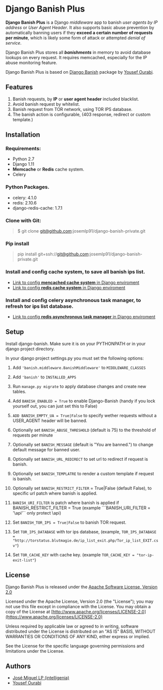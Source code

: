 Django Banish Plus
====
**Django Banish Plus** is a Django *middleware* app to banish *user agents by IP address* or *User Agent Header*.
It also supports basic abuse prevention by automatically banning users if they **exceed a certain number of requests per minute**, which is likely some form of attack or attempted *denial of service*.

Django Banish Plus stores all ***banishments*** in memory to avoid database lookups on every request. 
It requires memcached, especially for the IP abuse monitoring feature.

Django Banish Plus is based on [Django Banish](http://github.com/yourabi/django-banish) package by [Yousef Ourabi][1].

Features
----------

1. Banish requests, by **IP** or **user agent header** included blacklist.
2. Avoid banish request by whitelist.
3. Banish request from TOR network, using TOR IPS database.
4. The banish action is configurable, (403 response, redirect or custom template.)


Installation
------------

### Requirements:

* Python 2.7
* Django 1.11
* **Memcache** or **Redis** cache system.
* Celery

### Python Packages.
- celery: 4.1.0
- redis: 2.10.6
- django-redis-cache: 1.7.1

### Clone with Git:
> $ git clone git@github.com:josemlp91/django-banish-private.git
    
    
### Pip install
> pip install git+ssh://git@github.com:josemlp91/django-banish-private.git

    
### Install and config cache system, to save all banish ips list.

- [Link to config **mencached cache system** in Django enviroment](https://djangosteps.wordpress.com/2013/07/03/setup-memcache-for-django-in-a-development-environment/)
- [Link to config **redis cache system** in Django enviroment](https://realpython.com/blog/python/caching-in-django-with-redis/)

### Install and config celery asynchronous task manager, to refresh tor ips list database.

- [Link to config **redis asynchronous task manager** in Django enviroment](http://docs.celeryproject.org/en/latest/django/first-steps-with-django.html)

Setup
------
Install django-banish. Make sure it is on your PYTHONPATH or in your django project directory.

In your django project settings.py you must set the following options:

1. Add ``'banish.middleware.BanishMiddleware'`` to ``MIDDLEWARE_CLASSES``

2. Add ``'banish'`` to ``INSTALLED_APPS``

3. Run ``manage.py migrate`` to apply database changes and create new tables.

4. Add ``BANISH_ENABLED = True`` to enable Django-Banish (handy if you lock yourself out, you can just set this to False)
    
5. ``ADD BANISH_EMPTY_UA = True|False`` to specify wether requests without a USER_AGENT header will be banned.

6. Optionally set ``BANISH_ABUSE_THRESHOLD`` (default is 75) to the threshold of requests per minute

7. Optionally set ``BANISH_MESSAGE`` (default is "You are banned.") to change default message for banned user.

8. Optionally set ``BANISH_URL_REDIRECT`` to set url to redirect if request is banish.

9.  Optionally set ``BANISH_TEMPLATRE`` to render a custom template if request is banish.

10. Optionally set ``BANISH_RESTRICT_FILTER`` = True|False (default False), to specific url patch where banish is applied.

11. ``BANISH_URI_FILTER`` is patch where banish is applied if  BANISH_RESTRICT_FILTER = True (example ```BANISH_URI_FILTER = '\api'`` only protect \api)

12. Set ``BANISH_TOR_IPS = True|False`` to banish TOR request.

13. Set ``TOR_IPS_DATABASE`` with tor ips database, (example, ``TOR_IPS_DATABASE = "http://torstatus.blutmagie.de/ip_list_exit.php/Tor_ip_list_EXIT.csv"``)

14. Set ``TOR_CACHE_KEY`` with cache key. (example ``TOR_CACHE_KEY = "tor-ip-exit-list"``)


License
------
Django Banish Plus is released under the [Apache Software License, Version 2.0](https://www.apache.org/licenses/LICENSE-2.0)

Licensed under the Apache License, Version 2.0 (the "License"); you may not use this file except in compliance with the License. You may obtain a copy of the License at [http://www.apache.org/licenses/LICENSE-2.0](https://www.apache.org/licenses/LICENSE-2.0)

Unless required by applicable law or agreed to in writing, software distributed under the License is distributed on an "AS IS" BASIS, WITHOUT WARRANTIES OR CONDITIONS OF ANY KIND, either express or implied.

See the License for the specific language governing permissions and limitations under the License.

Authors
-------
 * [José Miguel LP (intelligenia)][2]
 * [Yousef Ourabi][1]

[1]: http://github.com/yourabi
[2]: https://github.com/josemlp91/

